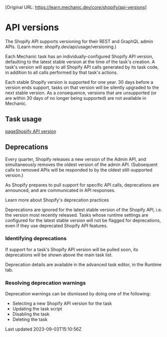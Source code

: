 [Original URL: https://learn.mechanic.dev/core/shopify/api-versions]

# API versions

The Shopify API supports versioning for their REST and GraphQL admin APIs. (Learn more: shopify.dev/api/usage/versioning.)

Each Mechanic task has an individually-configured Shopify API version, defaulting to the latest stable version at the time of the task's creation. A task's version will apply to all Shopify API calls generated by its task code, in addition to all calls performed by that task's actions.

Each stable Shopify version is supported for one year. 30 days before a version ends support, tasks on that version will be silently upgraded to the next stable version. As a consequence, versions that are unsupported (or are within 30 days of no longer being supported) are not available in Mechanic.

## Task usage
[pageShopify API version](/core/tasks/shopify-api-version)
## Deprecations

Every quarter, Shopify releases a new version of the Admin API, and simultaneously removes the oldest version of the admin API. (Subsequent calls to removed APIs will be responded to by the oldest still-supported version.)

As Shopify prepares to pull support for specific API calls, deprecations are announced, and are communicated in API responses.

Learn more about Shopify's deprecation practices

Deprecations are ignored for the latest stable version of the Shopify API, i.e. the version most recently released. Tasks whose runtime settings are configured for the latest stable version will not be flagged for deprecations, even if they use deprecated Shopify API features.

### Identifying deprecations

If support for a task's Shopify API version will be pulled soon, its deprecations will be shown above the main task list.

Deprecation details are available in the advanced task editor, in the Runtime tab.

### Resolving deprecation warnings

Deprecation warnings can be dismissed by doing one of the following:

- Selecting a new Shopify API version for the task
- Updating the task script
- Disabling the task
- Deleting the task

Last updated 2023-09-03T15:10:56Z